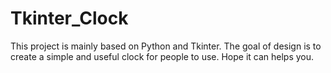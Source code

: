 # Tkinter_Clock

This project is mainly based on Python and Tkinter. The goal of design is to create a simple and useful clock for people to use. Hope it can helps you.

